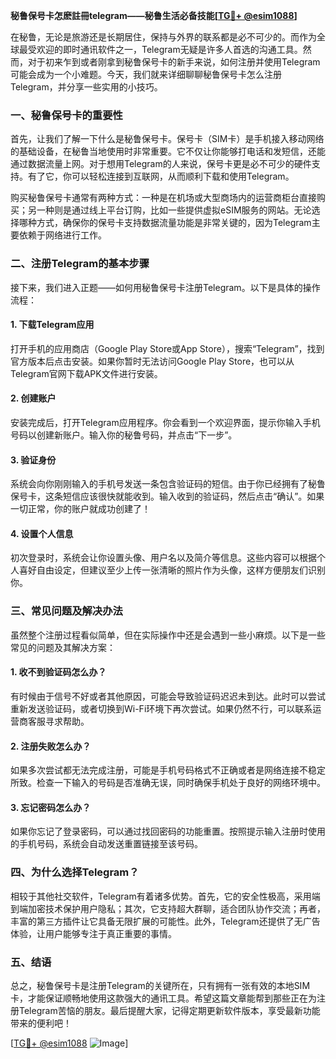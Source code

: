 **秘鲁保号卡怎麽註冊telegram——秘鲁生活必备技能[[TG💪+ @esim1088](https://t.me/s/esim1088)]**

在秘鲁，无论是旅游还是长期居住，保持与外界的联系都是必不可少的。而作为全球最受欢迎的即时通讯软件之一，Telegram无疑是许多人首选的沟通工具。然而，对于初来乍到或者刚拿到秘鲁保号卡的新手来说，如何注册并使用Telegram可能会成为一个小难题。今天，我们就来详细聊聊秘鲁保号卡怎么注册Telegram，并分享一些实用的小技巧。

### 一、秘鲁保号卡的重要性

首先，让我们了解一下什么是秘鲁保号卡。保号卡（SIM卡）是手机接入移动网络的基础设备，在秘鲁当地使用时非常重要。它不仅让你能够打电话和发短信，还能通过数据流量上网。对于想用Telegram的人来说，保号卡更是必不可少的硬件支持。有了它，你可以轻松连接到互联网，从而顺利下载和使用Telegram。

购买秘鲁保号卡通常有两种方式：一种是在机场或大型商场内的运营商柜台直接购买；另一种则是通过线上平台订购，比如一些提供虚拟eSIM服务的网站。无论选择哪种方式，确保你的保号卡支持数据流量功能是非常关键的，因为Telegram主要依赖于网络进行工作。

### 二、注册Telegram的基本步骤

接下来，我们进入正题——如何用秘鲁保号卡注册Telegram。以下是具体的操作流程：

#### 1. 下载Telegram应用
打开手机的应用商店（Google Play Store或App Store），搜索“Telegram”，找到官方版本后点击安装。如果你暂时无法访问Google Play Store，也可以从Telegram官网下载APK文件进行安装。

#### 2. 创建账户
安装完成后，打开Telegram应用程序。你会看到一个欢迎界面，提示你输入手机号码以创建新账户。输入你的秘鲁号码，并点击“下一步”。

#### 3. 验证身份
系统会向你刚刚输入的手机号发送一条包含验证码的短信。由于你已经拥有了秘鲁保号卡，这条短信应该很快就能收到。输入收到的验证码，然后点击“确认”。如果一切正常，你的账户就成功创建了！

#### 4. 设置个人信息
初次登录时，系统会让你设置头像、用户名以及简介等信息。这些内容可以根据个人喜好自由设定，但建议至少上传一张清晰的照片作为头像，这样方便朋友们识别你。

### 三、常见问题及解决办法

虽然整个注册过程看似简单，但在实际操作中还是会遇到一些小麻烦。以下是一些常见的问题及其解决方案：

#### 1. 收不到验证码怎么办？
有时候由于信号不好或者其他原因，可能会导致验证码迟迟未到达。此时可以尝试重新发送验证码，或者切换到Wi-Fi环境下再次尝试。如果仍然不行，可以联系运营商客服寻求帮助。

#### 2. 注册失败怎么办？
如果多次尝试都无法完成注册，可能是手机号码格式不正确或者是网络连接不稳定所致。检查一下输入的号码是否准确无误，同时确保手机处于良好的网络环境中。

#### 3. 忘记密码怎么办？
如果你忘记了登录密码，可以通过找回密码的功能重置。按照提示输入注册时使用的手机号码，系统会自动发送重置链接至该号码。

### 四、为什么选择Telegram？

相较于其他社交软件，Telegram有着诸多优势。首先，它的安全性极高，采用端到端加密技术保护用户隐私；其次，它支持超大群聊，适合团队协作交流；再者，丰富的第三方插件让它具备无限扩展的可能性。此外，Telegram还提供了无广告体验，让用户能够专注于真正重要的事情。

### 五、结语

总之，秘鲁保号卡是注册Telegram的关键所在，只有拥有一张有效的本地SIM卡，才能保证顺畅地使用这款强大的通讯工具。希望这篇文章能帮到那些正在为注册Telegram苦恼的朋友。最后提醒大家，记得定期更新软件版本，享受最新功能带来的便利吧！

[[TG💪+ @esim1088](https://t.me/s/esim1088) ![Image](https://i.postimg.cc/4NQfJmqS/Snipaste-2025-05-13-00-14-12.png)]